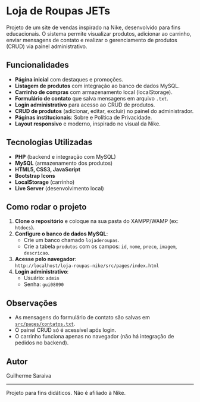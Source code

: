 # Loja de Roupas JETs

Projeto de um site de vendas inspirado na Nike, desenvolvido para fins educacionais. O sistema permite visualizar produtos, adicionar ao carrinho, enviar mensagens de contato e realizar o gerenciamento de produtos (CRUD) via painel administrativo.

## Funcionalidades

- **Página inicial** com destaques e promoções.
- **Listagem de produtos** com integração ao banco de dados MySQL.
- **Carrinho de compras** com armazenamento local (localStorage).
- **Formulário de contato** que salva mensagens em arquivo `.txt`.
- **Login administrativo** para acesso ao CRUD de produtos.
- **CRUD de produtos** (adicionar, editar, excluir) no painel do administrador.
- **Páginas institucionais**: Sobre e Política de Privacidade.
- **Layout responsivo** e moderno, inspirado no visual da Nike.
  
## Tecnologias Utilizadas

- **PHP** (backend e integração com MySQL)
- **MySQL** (armazenamento dos produtos)
- **HTML5, CSS3, JavaScript**
- **Bootstrap Icons**
- **LocalStorage** (carrinho)
- **Live Server** (desenvolvimento local)

## Como rodar o projeto

1. **Clone o repositório** e coloque na sua pasta do XAMPP/WAMP (ex: `htdocs`).
2. **Configure o banco de dados MySQL**:
   - Crie um banco chamado `lojaderoupas`.
   - Crie a tabela `produtos` com os campos: `id`, `nome`, `preco`, `imagem`, `descricao`.
3. **Acesse pelo navegador**:  
   `http://localhost/loja-roupas-nike/src/pages/index.html`
4. **Login administrativo**:
   - Usuário: `admin`
   - Senha: `gui08090`

## Observações

- As mensagens do formulário de contato são salvas em [`src/pages/contatos.txt`](src/pages/contatos.txt).
- O painel CRUD só é acessível após login.
- O carrinho funciona apenas no navegador (não há integração de pedidos no backend).

## Autor

Guilherme Saraiva

---

Projeto para fins didáticos. Não é afiliado à Nike.
